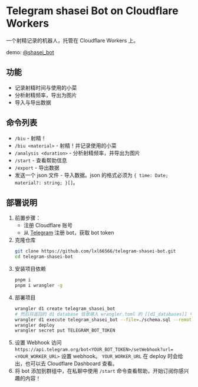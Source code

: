 # Telegram shasei Bot on Cloudflare Workers

一个射精记录的机器人，托管在 Cloudflare Workers 上。

demo: [@shasei_bot](https://t.me/shasei_bot)

## 功能

- 记录射精时间与使用的小菜
- 分析射精频率，导出为图片
- 导入与导出数据

## 命令列表

- `/biu` - 射精！
- `/biu <material>` - 射精！并记录使用的小菜
- `/analysis <duration>` - 分析射精频率，并导出为图片
- `/start` - 查看帮助信息
- `/export` - 导出数据
- 发送一个 json 文件 - 导入数据。json 的格式必须为 `{ time: Date; material?: string; }[]`。

## 部署说明

1. 前置步骤：
   - 注册 Cloudflare 账号
   - 从 [Telegram](https://t.me/botfather) 注册 bot，获取 bot token
2. 克隆仓库
   ```sh
   git clone https://github.com/lxl66566/telegram-shasei-bot.git
   cd telegram-shasei-bot
   ```
3. 安装项目依赖
   ```sh
   pnpm i
   pnpm i wrangler -g
   ```
4. 部署项目
   ```sh
   wrangler d1 create telegram_shasei_bot                                  # 创建 d1 数据库
   # 然后将返回的 d1 database 信息填入 wrangler.toml 的 [[d1_databases]] 中
   wrangler d1 execute telegram_shasei_bot --file=./schema.sql --remote    # 创建数据表
   wrangler deploy                                                         # 部署项目
   wrangler secret put TELEGRAM_BOT_TOKEN                                  # 设置 bot token
   ```
5. 设置 Webhook
   访问 `https://api.telegram.org/bot<YOUR_BOT_TOKEN>/setWebhook?url=<YOUR_WORKER_URL>` 设置 webhook。
   `YOUR_WORKER_URL` 在 deploy 时会给出，也可以去 Cloudflare Dashboard 查看。
6. 将 bot 添加到群组中，在私聊中使用 `/start` 命令查看帮助，开始订阅你感兴趣的内容！
